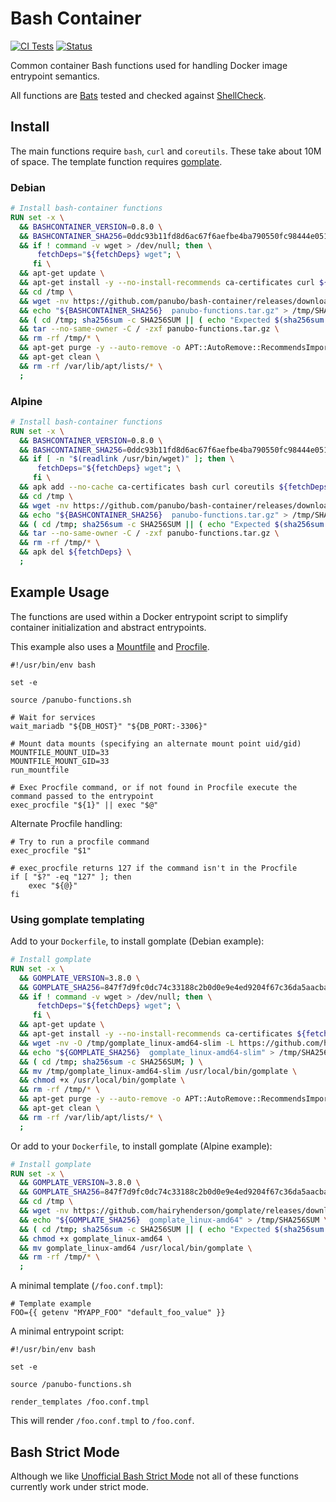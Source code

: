 # Bash Container

[![CI Tests](https://github.com/panubo/bash-container/workflows/CI%20Tests/badge.svg)](https://github.com/panubo/bash-container/actions)
[![Status](https://img.shields.io/badge/status-STABLE-green.svg)]()

Common container Bash functions used for handling Docker image entrypoint semantics.

All functions are [Bats](https://github.com/bats-core/bats-core) tested and checked against [ShellCheck](https://github.com/koalaman/shellcheck).

## Install

The main functions require `bash`, `curl` and `coreutils`. These take about 10M of space. The template function requires [gomplate](https://github.com/hairyhenderson/gomplate/).

### Debian

```Dockerfile
# Install bash-container functions
RUN set -x \
  && BASHCONTAINER_VERSION=0.8.0 \
  && BASHCONTAINER_SHA256=0ddc93b11fd8d6ac67f6aefbe4ba790550fc98444e051e461330f10371a877f1 \
  && if ! command -v wget > /dev/null; then \
      fetchDeps="${fetchDeps} wget"; \
     fi \
  && apt-get update \
  && apt-get install -y --no-install-recommends ca-certificates curl ${fetchDeps} \
  && cd /tmp \
  && wget -nv https://github.com/panubo/bash-container/releases/download/v${BASHCONTAINER_VERSION}/panubo-functions.tar.gz \
  && echo "${BASHCONTAINER_SHA256}  panubo-functions.tar.gz" > /tmp/SHA256SUM \
  && ( cd /tmp; sha256sum -c SHA256SUM || ( echo "Expected $(sha256sum panubo-functions.tar.gz)"; exit 1; )) \
  && tar --no-same-owner -C / -zxf panubo-functions.tar.gz \
  && rm -rf /tmp/* \
  && apt-get purge -y --auto-remove -o APT::AutoRemove::RecommendsImportant=false ${fetchDeps} \
  && apt-get clean \
  && rm -rf /var/lib/apt/lists/* \
  ;
```

### Alpine

```Dockerfile
# Install bash-container functions
RUN set -x \
  && BASHCONTAINER_VERSION=0.8.0 \
  && BASHCONTAINER_SHA256=0ddc93b11fd8d6ac67f6aefbe4ba790550fc98444e051e461330f10371a877f1 \
  && if [ -n "$(readlink /usr/bin/wget)" ]; then \
      fetchDeps="${fetchDeps} wget"; \
     fi \
  && apk add --no-cache ca-certificates bash curl coreutils ${fetchDeps} \
  && cd /tmp \
  && wget -nv https://github.com/panubo/bash-container/releases/download/v${BASHCONTAINER_VERSION}/panubo-functions.tar.gz \
  && echo "${BASHCONTAINER_SHA256}  panubo-functions.tar.gz" > /tmp/SHA256SUM \
  && ( cd /tmp; sha256sum -c SHA256SUM || ( echo "Expected $(sha256sum panubo-functions.tar.gz)"; exit 1; )) \
  && tar --no-same-owner -C / -zxf panubo-functions.tar.gz \
  && rm -rf /tmp/* \
  && apk del ${fetchDeps} \
  ;
```

## Example Usage

The functions are used within a Docker entrypoint script to simplify container initialization and abstract entrypoints.

This example also uses a [Mountfile](https://github.com/voltgrid/voltgrid-pie/blob/master/docs/mountfile.md) and [Procfile](https://devcenter.heroku.com/articles/procfile#procfile-format).

```shell
#!/usr/bin/env bash

set -e

source /panubo-functions.sh

# Wait for services
wait_mariadb "${DB_HOST}" "${DB_PORT:-3306}"

# Mount data mounts (specifying an alternate mount point uid/gid)
MOUNTFILE_MOUNT_UID=33
MOUNTFILE_MOUNT_GID=33
run_mountfile

# Exec Procfile command, or if not found in Procfile execute the command passed to the entrypoint
exec_procfile "${1}" || exec "$@"
```

Alternate Procfile handling:

```shell
# Try to run a procfile command
exec_procfile "$1"

# exec_procfile returns 127 if the command isn't in the Procfile
if [ "$?" -eq "127" ]; then
	exec "${@}"
fi

```

### Using gomplate templating

Add to your `Dockerfile`, to install gomplate (Debian example):

```Dockerfile
# Install gomplate
RUN set -x \
  && GOMPLATE_VERSION=3.8.0 \
  && GOMPLATE_SHA256=847f7d9fc0dc74c33188c2b0d0e9e4ed9204f67c36da5aacbab324f8bfbf29c9 \
  && if ! command -v wget > /dev/null; then \
      fetchDeps="${fetchDeps} wget"; \
     fi \
  && apt-get update \
  && apt-get install -y --no-install-recommends ca-certificates ${fetchDeps} \
  && wget -nv -O /tmp/gomplate_linux-amd64-slim -L https://github.com/hairyhenderson/gomplate/releases/download/v${GOMPLATE_VERSION}/gomplate_linux-amd64-slim \
  && echo "${GOMPLATE_SHA256}  gomplate_linux-amd64-slim" > /tmp/SHA256SUM \
  && ( cd /tmp; sha256sum -c SHA256SUM; ) \
  && mv /tmp/gomplate_linux-amd64-slim /usr/local/bin/gomplate \
  && chmod +x /usr/local/bin/gomplate \
  && rm -rf /tmp/* \
  && apt-get purge -y --auto-remove -o APT::AutoRemove::RecommendsImportant=false ${fetchDeps} \
  && apt-get clean \
  && rm -rf /var/lib/apt/lists/* \
  ;
```

Or add to your `Dockerfile`, to install gomplate (Alpine example):

```Dockerfile
# Install gomplate
RUN set -x \
  && GOMPLATE_VERSION=3.8.0 \
  && GOMPLATE_SHA256=847f7d9fc0dc74c33188c2b0d0e9e4ed9204f67c36da5aacbab324f8bfbf29c9 \
  && cd /tmp \
  && wget -nv https://github.com/hairyhenderson/gomplate/releases/download/v${GOMPLATE_VERSION}/gomplate_linux-amd64 \
  && echo "${GOMPLATE_SHA256}  gomplate_linux-amd64" > /tmp/SHA256SUM \
  && ( cd /tmp; sha256sum -c SHA256SUM || ( echo "Expected $(sha256sum gomplate_linux-amd64)"; exit 1; )) \
  && chmod +x gomplate_linux-amd64 \
  && mv gomplate_linux-amd64 /usr/local/bin/gomplate \
  && rm -rf /tmp/* \
  ;
```

A minimal template (`/foo.conf.tmpl`):

```
# Template example
FOO={{ getenv "MYAPP_FOO" "default_foo_value" }}
```

A minimal entrypoint script:

```shell
#!/usr/bin/env bash

set -e

source /panubo-functions.sh

render_templates /foo.conf.tmpl
```

This will render `/foo.conf.tmpl` to `/foo.conf`.

## Bash Strict Mode

Although we like [Unofficial Bash Strict Mode](http://redsymbol.net/articles/unofficial-bash-strict-mode/) not all of these functions currently work under strict mode.
